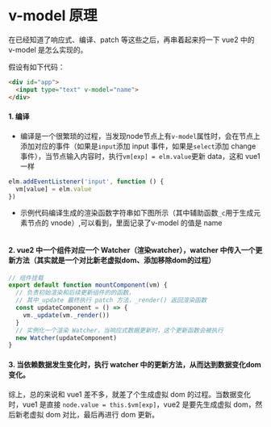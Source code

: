 # v-model 原理

在已经知道了响应式、编译、patch 等这些之后，再串着起来捋一下 vue2 中的 v-model 是怎么实现的。


假设有如下代码：
```html
<div id="app">
  <input type="text" v-model="name">
</div>
```

#### 1. 编译
- 编译是一个很繁琐的过程，当发现node节点上有`v-model`属性时，会在节点上添加对应的事件（如果是`input`添加 input 事件，如果是`select`添加 change 事件），当节点输入内容时，执行`vm[exp] = elm.value`更新 data，这和 vue1 一样
```js
elm.addEventListener('input', function () {
  vm[value] = elm.value
})
```
- 示例代码编译生成的渲染函数字符串如下图所示（其中辅助函数`_c`用于生成元素节点的 vnode）,可以看到，里面记录了v-model 的值是 name
<img :src="$withBase('/imgs/myvue/vue2-vmodel.png')" style="transform:scale(0.9);">

#### 2. vue2 中一个组件对应一个 Watcher（渲染watcher），watcher 中传入一个更新方法（其实就是一个对比新老虚拟dom、添加移除dom的过程）
```js
// 组件挂载
export default function mountComponent(vm) {
  // 负责初始渲染和后续更新组件的的函数，
  // 其中_update 最终执行 patch 方法，_render() 返回渲染函数
  const updateComponent = () => {
    vm._update(vm._render())
  }
  // 实例化一个渲染 Watcher，当响应式数据更新时，这个更新函数会被执行
  new Watcher(updateComponent)
}
```

#### 3. 当依赖数据发生变化时，执行 watcher 中的更新方法，从而达到数据变化dom变化。


综上，总的来说和 vue1 差不多，就差了个生成虚拟 dom 的过程。当数据变化时，vue1 是直接 `node.value = this.$vm[exp]`，vue2 是要先生成虚拟 dom，然后新老虚拟 dom 对比，最后再进行 dom 更新。


